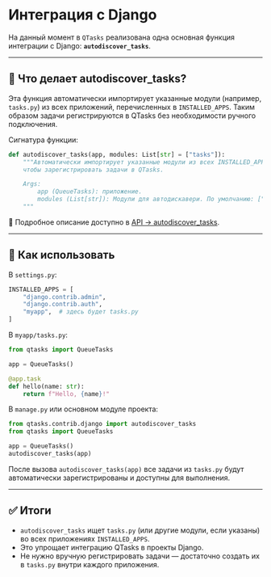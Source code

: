 # Интеграция с Django

На данный момент в `QTasks` реализована одна основная функция интеграции
с Django: **`autodiscover_tasks`**.

---

## 📌 Что делает autodiscover\_tasks?

Эта функция автоматически импортирует указанные модули (например, `tasks.py`) из
всех приложений, перечисленных в `INSTALLED_APPS`.
Таким образом задачи регистрируются в QTasks без необходимости ручного подключения.

Сигнатура функции:

```python
def autodiscover_tasks(app, modules: List[str] = ["tasks"]):
    """Автоматически импортирует указанные модули из всех INSTALLED_APPS,
    чтобы зарегистрировать задачи в QTasks.

    Args:
        app (QueueTasks): приложение.
        modules (List[str]): Модули для автодискавери. По умолчанию: ["tasks"].
    """
```

📖 Подробное описание доступно в [API → autodiscover\_tasks](/qtasks/ru/api/libraries/django/).

---

## 🔧 Как использовать

В `settings.py`:

```python
INSTALLED_APPS = [
    "django.contrib.admin",
    "django.contrib.auth",
    "myapp",  # здесь будет tasks.py
]
```

В `myapp/tasks.py`:

```python
from qtasks import QueueTasks

app = QueueTasks()

@app.task
def hello(name: str):
    return f"Hello, {name}!"
```

В `manage.py` или основном модуле проекта:

```python
from qtasks.contrib.django import autodiscover_tasks
from qtasks import QueueTasks

app = QueueTasks()
autodiscover_tasks(app)
```

После вызова `autodiscover_tasks(app)` все задачи из `tasks.py` будут автоматически
зарегистрированы и доступны для выполнения.

---

## ✅ Итоги

* `autodiscover_tasks` ищет `tasks.py` (или другие модули, если указаны) во всех
приложениях `INSTALLED_APPS`.
* Это упрощает интеграцию QTasks в проекты Django.
* Не нужно вручную регистрировать задачи — достаточно создать их в `tasks.py` внутри
каждого приложения.

